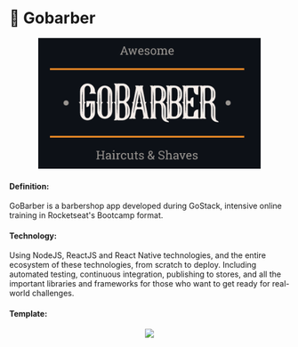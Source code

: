 # 💈 Gobarber 

<div align="center">
<img src="https://github.com/MatheusWAlvarenga/Gobarber/blob/main/img/Logo.png?raw=true" width = "400px"/>

  
</div>

#### Definition:


<div>GoBarber is a barbershop app developed during GoStack, intensive online training in Rocketseat's Bootcamp format.</div>

#### Technology:

<div>
Using NodeJS, ReactJS and React Native technologies, and the entire ecosystem of these technologies, from scratch to deploy. 
Including automated testing, continuous integration, publishing to stores, and all the important libraries and frameworks for those who want to get ready for real-world challenges.
</div>

#### Template:

<div align="center">
<img src="https://repository-images.githubusercontent.com/412169286/f0e2eb21-a647-4d07-9334-8efa3d6419e2" width = "800px"/>
</div>
